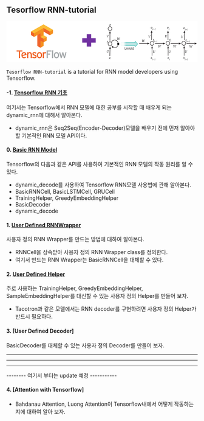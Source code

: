 ## Tesorflow RNN-tutorial

<p align="center"><img width="700" src="TF-RNN.png" />  </p>

`Tesorflow RNN-tutorial` is a tutorial for RNN model developers using Tensorflow.

#### -1. [Tensorflow RNN 기초](https://github.com/hccho2/Tensorflow-RNN-Tutorial/tree/master/-1.%20Tensorflow%20RNN%20Basic%20of%20Basic)
여기서는 Tensorflow에서 RNN 모델에 대한 공부를 시작할 때 배우게 되는 dynamic_rnn에 대해서 알아본다.
- dynamic_rnn은 Seq2Seq(Encoder-Decoder)모델을 배우기 전에 먼저 알아야 할 기본적인 RNN 모델 API이다.


#### 0. [Basic RNN Model](https://github.com/hccho2/RNN-Tutorial/tree/master/0.%20Basic)
Tensorflow의 다음과 같은 API를 사용하여 기본적인 RNN 모델의 작동 원리를 알 수 있다.
- dynamic_decode를 사용하여 Tensorflow RNN모델 사용법에 관해 알아본다.
- BasicRNNCell, BasicLSTMCell, GRUCell
- TrainingHelper, GreedyEmbeddingHelper
- BasicDecoder
- dynamic_decode

#### 1. [User Defined RNNWrapper](https://github.com/hccho2/RNN-Tutorial/tree/master/1.%20RNNWrapper) 
사용자 정의 RNN Wrapper를 만드는 방법에 대하여 알아본다. 
- RNNCell을 상속받아 사용자 정의 RNN Wrapper class를 정의한다.
- 여기서 만드는 RNN Wrapper는 BasicRNNCell을 대체할 수 있다.





#### 2. [User Defined Helper](https://github.com/hccho2/Tensorflow-RNN-Tutorial/tree/master/2.%20User%20Defined%20Helper)
주로 사용하는 TrainingHelper, GreedyEmbeddingHelper, SampleEmbeddingHelper를 대신할 수 있는 사용자 정의 Helper를 만들어 보자.
- Tacotron과 같은 모델에서는 RNN decoder를 구현하려면 사용자 정의 Helper가 반드시 필요하다.


#### 3. [User Defined Decoder]
BasicDecoder를 대체할 수 있는 사용자 정의 Decoder를 만들어 보자.








---

---


---
-------- 여기서 부터는 update 예정 -----------






#### 4. [Attention with Tensorflow]
- Bahdanau Attention, Luong Attention이 Tensorflow내에서 어떻게 작동하는지에 대하여 알아 보자.

